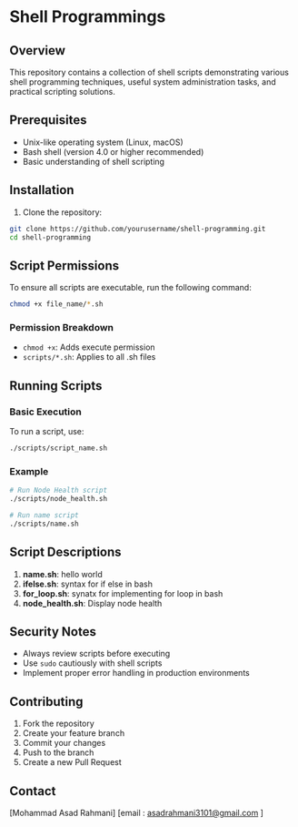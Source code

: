 # Shell Programmings 

## Overview
This repository contains a collection of shell scripts demonstrating various shell programming techniques, useful system administration tasks, and practical scripting solutions.

## Prerequisites
- Unix-like operating system (Linux, macOS)
- Bash shell (version 4.0 or higher recommended)
- Basic understanding of shell scripting

## Installation

1. Clone the repository:
```bash
git clone https://github.com/yourusername/shell-programming.git
cd shell-programming
```

## Script Permissions

To ensure all scripts are executable, run the following command:
```bash
chmod +x file_name/*.sh
```

### Permission Breakdown
- `chmod +x`: Adds execute permission
- `scripts/*.sh`: Applies to all .sh files 

## Running Scripts

### Basic Execution
To run a script, use:
```bash
./scripts/script_name.sh
```

### Example
```bash
# Run Node Health script
./scripts/node_health.sh

# Run name script
./scripts/name.sh
```

## Script Descriptions

1. **name.sh**: hello world 
2. **ifelse.sh**: syntax for if else in bash
3. **for_loop.sh**: synatx for implementing for loop in bash
4. **node_health.sh**: Display node health 

## Security Notes
- Always review scripts before executing
- Use `sudo` cautiously with shell scripts
- Implement proper error handling in production environments

## Contributing
1. Fork the repository
2. Create your feature branch
3. Commit your changes
4. Push to the branch
5. Create a new Pull Request


## Contact
[Mohammad Asad Rahmani]
 [email : asadrahmani3101@gmail.com ]
